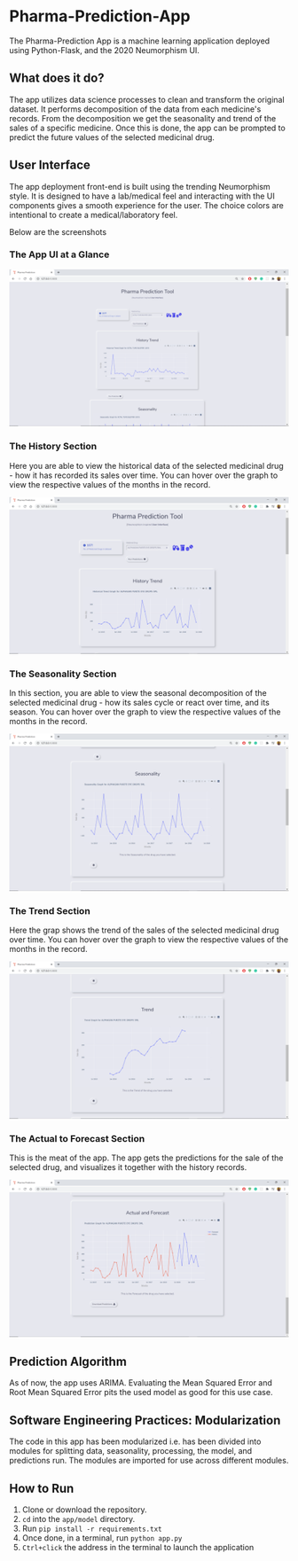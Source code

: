 # Pharma-Prediction-App

The Pharma-Prediction App is a machine learning application deployed using Python-Flask, and the 2020 Neumorphism UI. 


## What does it do?
The app utilizes data science processes to clean and transform the original dataset. It performs decomposition of the data from each medicine's records. From the decomposition we 
get the seasonality and trend of the sales of a specific medicine. Once this is done, the app can be prompted to predict the future values of the selected medicinal drug.

## User Interface
The app deployment front-end is built using the trending Neumorphism style. It is designed to have a lab/medical feel and interacting with the UI components gives a smooth experience for the user.
The choice colors are intentional to create a medical/laboratory feel.

Below are the screenshots

### The App UI at a Glance

![screenshot](screenshot.png)


### The History Section

Here you are able to view the historical data of the selected medicinal drug - how it has recorded its sales over time.
You can hover over the graph to view the respective values of the months in the record.

![history](history.png)

### The Seasonality Section

In this section, you are able to view the seasonal decomposition of the selected medicinal drug - how its sales cycle or react over time, and its season.
You can hover over the graph to view the respective values of the months in the record.

![seasons](seasonality.png)

### The Trend Section

Here the grap shows the trend of the sales of the selected medicinal drug over time.
You can hover over the graph to view the respective values of the months in the record.

![trend](trend.png)

### The Actual to Forecast Section

This is the meat of the app. The app gets the predictions for the sale of the selected drug, and visualizes it together with the history records.

![history](forecast.png)

## Prediction Algorithm
As of now, the app uses ARIMA. Evaluating the Mean Squared Error and Root Mean Squared Error pits the used model as good for this use case.

## Software Engineering Practices: Modularization
The code in this app has been modularized i.e. has been divided into modules for splitting data, seasonality, processing, the model, and predictions run. The modules are imported for use across different modules.

## How to Run
  1. Clone or download the repository.
  2. `cd` into the `app/model` directory.
  3. Run `pip install -r requirements.txt`
  4. Once done, in a terminal, run `python app.py`
  5. `Ctrl+click` the address in the terminal to launch the application
  
